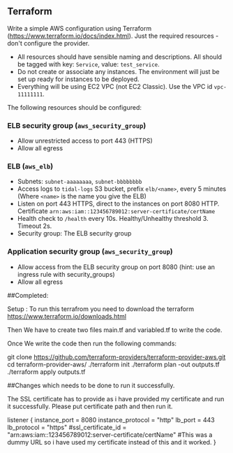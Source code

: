 ## Terraform

Write a simple AWS configuration using Terraform (https://www.terraform.io/docs/index.html). Just the required resources - don't configure the provider.

* All resources should have sensible naming and descriptions. All should be tagged with key: `Service`, value: `test_service`.
* Do not create or associate any instances. The environment will just be set up ready for instances to be deployed.
* Everything will be using EC2 VPC (not EC2 Classic). Use the VPC id `vpc-11111111`.

The following resources should be configured:

### ELB security group (`aws_security_group`)

* Allow unrestricted access to port 443 (HTTPS)
* Allow all egress

### ELB (`aws_elb`)

* Subnets: `subnet-aaaaaaaa`, `subnet-bbbbbbbb`
* Access logs to `tidal-logs` S3 bucket, prefix `elb/<name>`, every 5 minutes (Where `<name>` is the name you give the ELB)
* Listen on port 443 HTTPS, direct to the instances on port 8080 HTTP. Certificate `arn:aws:iam::123456789012:server-certificate/certName`
* Health check to `/health` every 10s. Healthy/Unhealthy threshold 3. Timeout 2s.
* Security group: The ELB security group

### Application security group (`aws_security_group`)

* Allow access from the ELB security group on port 8080 (hint: use an ingress rule with security_groups)
* Allow all egress


##Completed:

Setup : To run this terrafrom you need to download the terraform https://www.terraform.io/downloads.html

Then We have to create two files main.tf and variabled.tf to write the code.

Once We write the code then run the following commands:

git clone https://github.com/terraform-providers/terraform-provider-aws.git
cd terraform-provider-aws/
./terraform init
./terraform plan -out outputs.tf
./terraform apply outputs.tf

##Changes which needs to be done to run it successfully.

The SSL certificate has to provide as i have provided my certificate and run it successfully. Please put certificate path and then run it.

listener {
    instance_port      = 8080
    instance_protocol  = "http"
    lb_port            = 443
    lb_protocol        = "https"
    #ssl_certificate_id = "arn:aws:iam::123456789012:server-certificate/certName"  #This was a dummy URL so i have used my certificate instead of this and it worked.
  }

